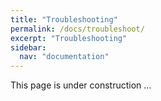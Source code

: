 ```yaml
---
title: "Troubleshooting"
permalink: /docs/troubleshoot/
excerpt: "Troubleshooting"
sidebar:
  nav: "documentation"
---
```


This page is under construction ...
